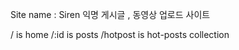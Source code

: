 Site name : Siren
익명 게시글 , 동영상 업로드 사이트


/           is home
/:id        is posts
/hotpost    is hot-posts collection

